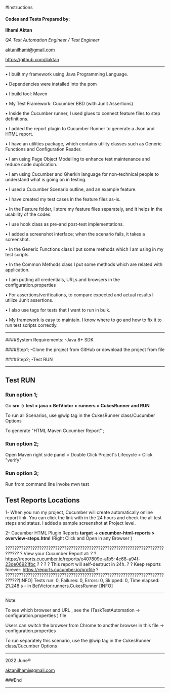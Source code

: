 #Instructions



#### Codes and Tests Prepared by:
**Ilhami Aktan**

*QA Test Automation Engineer / Test Engineer*

aktanilhami@gmail.com

https://github.com/ilaktan


------------
•  I built my framework using Java Programming Language.

•  Dependencies were installed into the pom

•  I build tool: Maven

•  My Test Framework: Cucumber BBD (with Junit  Assertions)

•  Inside the Cucumber runner, I used glues to connect feature files to step definitions.

•  I added the report plugin to Cucumber Runner to generate a Json and HTML report.

•  I have an utilities package, which contains utility classes such as Generic Functions and Configuration Reader.

•  I am using Page Object Modelling to enhance test maintenance and reduce code duplication.

•  I am using Cucumber and Gherkin language for non-technical people to understand what is going on in testing.

•  I used a Cucumber Scenario outline, and an example feature.

•  I have created my test cases in the feature files as-is.

•  In the Feature folder, I store my feature files separately, and it helps in the usability of the codes.

•  I use hook class as pre-and post-test implementations.

•  I added a screenshot interface; when the scenario fails, it takes a screenshot.

•  In the Generic Functions class I put some methods which I am using in my test scripts.

•  In the Common Methods class I put some methods which are related with application.

•  I am putting all credentials, URLs and browsers in the configuration.properties

•  For assertions/verifications, to compare expected and actual results I utilize Junit assertions.

•  I also use tags for tests that I want to run in bulk.

•  My framework is easy to maintain. I know where to go and how to fix it to run test scripts correctly.


--------------




####System Requirements:
-Java 8+ SDK

####Step1;
-Clone the project from GitHub or download the project from file

####Step2;
-Test RUN

----------------


## Test RUN

### Run option 1;
Go **src -> test > java > BetVictor > runners > CukesRunner and RUN**

To run all Scenarios, use @wip tag in the CukesRunner class/Cucumber Options

To generate "HTML Maven Cucumber Report" ;

### Run option 2;
Open Maven right side panel > Double Click Project's Lifecycle > Click "verify"

### Run option 3;
Run from command line invoke mvn test


## Test Reports Locations
1- When you run my project, Cucumber will create automatically online report link.
You can click the link with in the 24 hours and check the all test steps and status. I added a sample screenshot at Project level.

2- Cucumber HTML Plugin Reports
**target -> cucumber-html-reports > overview-steps.html**
(Right Click and Open in any Browser )


????????????????????????????????????????????????????????????????????????????
? View your Cucumber Report at:                                            ?
? https://reports.cucumber.io/reports/e407809e-a1b5-4c68-a94f-23de06921fbc ?
?                                                                          ?
? This report will self-destruct in 24h.                                   ?
? Keep reports forever: https://reports.cucumber.io/profile                ?
????????????????????????????????????????????????????????????????????????????[INFO] Tests run: 0, Failures: 0, Errors: 0, Skipped: 0, Time elapsed: 21.248 s - in BetVictor.runners.CukesRunner
[INFO]



----------------

Note:

To see which browser and URL , see the (TaskTestAutomation -> configuration.properties ) file

Users can switch the browser from Chrome to another browser in this file -> configuration.properties

To run separately this scenario, use the @wip tag in the CukesRunner class/Cucumber Options



------------

2022 June&reg;

aktanilhami@gmail.com

###End

------------